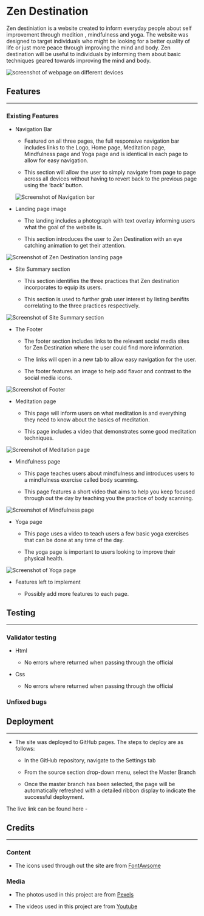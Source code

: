 # Zen Destination

Zen destiniation is a website created to inform everyday people about self improvement through medition , mindfulness and yoga. The website was designed to target individuals who might be looking for a better quality of life or just more peace through improving the mind and body. Zen destination will be useful to individuals by informing them about basic techniques geared towards improving the mind and body.

![screenshot of webpage on different devices](../Zen-destination/assets/images/zen1.jpg)

## Features 
<hr>

### Existing Features

* Navigation Bar
 
  * Featured on all three pages, the full responsive navigation bar includes links to the Logo, Home page, Meditation page, Mindfulness page and Yoga page and  is identical in each page to allow for easy navigation.
 
  * This section will allow the user to simply navigate from page to page across all devices without having to revert back to the previous page using the ‘back’ button.

  ![Screenshot of Navigation bar](../Zen-destination/assets/images/nav-bar.jpg)

* Landing page image
  
  * The landing includes a photograph with text overlay informing users what the goal of the website is.

  * This section introduces the user to Zen Destination with an eye catching animation to get their attention.

![Screenshot of Zen Destination landing page](../Zen-destination/assets/images/ocean2.jpg)
  
* Site Summary section 

  * This section identifies the three practices that Zen destination incorporates to equip its users.
  
  * This section is used to further grab user interest by listing benifits correlating to the three practices respectively.

![Screenshot of Site Summary section](../Zen-destination/assets/images/Zenfacts.jpg)
  
* The Footer

  * The footer section includes links to the relevant social media sites for Zen Destination where the user could find more information.
  
  * The links will open in a new tab to allow easy navigation for the user.
  
  * The footer features an image to help add flavor and contrast to the social media icons.
  
![Screenshot of Footer](../Zen-destination/assets/images/Grasslinks.jpg)

* Meditation page
  
  * This page will inform users on what meditation is and everything they need to know about the basics of meditation.
  
  * This page includes a video that demonstrates some good meditation techniques.

![Screenshot of Meditation page](../Zen-destination/assets/images/meditate-sc.jpg)

* Mindfulness page

  * This page teaches users about mindfulness and introduces users to a mindfulness exercise called body scanning.
  
  * This page features a short video that aims to help you keep focused through out the day by teaching you the practice of body scanning.

![Screenshot of Mindfulness page](../Zen-destination/assets/images/mindful-sc.jpg)

* Yoga page 

  * This page uses a video to teach users a few basic yoga exercises that can be done at any time of the day. 
  
  * The yoga page is important to users looking to improve their physical health. 

![Screenshot of Yoga page](../Zen-destination/assets/images/yoga-sc.jpg)

* Features left to implement 

  * Possibly add more features to each page.

## Testing
<hr>

### Validator testing 

* Html
  
  * No errors where returned when passing through the official  

* Css
  
  * No errors where returned when passing through the official 

### Unfixed bugs 

## Deployment 
<hr>

* The site was deployed to GitHub pages. The steps to deploy are as follows:
  
  * In the GitHub repository, navigate to the Settings tab

  * From the source section drop-down menu, select the Master Branch

  * Once the master branch has been selected, the page will be automatically refreshed with a detailed ribbon display to indicate the successful deployment.

The live link can be found here -

## Credits
<hr>

### Content

* The icons used through out the site are from [FontAwsome](https://fontawesome.com/)

### Media 

* The photos used in this project are from [Pexels](https://www.pexels.com/)

* The videos used in this project are from [Youtube](https://www.youtube.com/)

    

